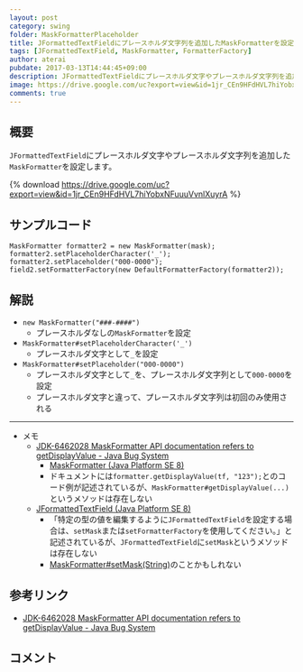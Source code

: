```yaml
---
layout: post
category: swing
folder: MaskFormatterPlaceholder
title: JFormattedTextFieldにプレースホルダ文字列を追加したMaskFormatterを設定する
tags: [JFormattedTextField, MaskFormatter, FormatterFactory]
author: aterai
pubdate: 2017-03-13T14:44:45+09:00
description: JFormattedTextFieldにプレースホルダ文字やプレースホルダ文字列を追加したMaskFormatterを設定します。
image: https://drive.google.com/uc?export=view&id=1jr_CEn9HFdHVL7hiYobxNFuuuVvnlXuyrA
comments: true
---
```

## 概要
`JFormattedTextField`にプレースホルダ文字やプレースホルダ文字列を追加した`MaskFormatter`を設定します。

{% download https://drive.google.com/uc?export=view&id=1jr_CEn9HFdHVL7hiYobxNFuuuVvnlXuyrA %}

## サンプルコード
<pre class="prettyprint"><code>MaskFormatter formatter2 = new MaskFormatter(mask);
formatter2.setPlaceholderCharacter('_');
formatter2.setPlaceholder("000-0000");
field2.setFormatterFactory(new DefaultFormatterFactory(formatter2));
</code></pre>

## 解説
- `new MaskFormatter("###-####")`
    - プレースホルダなしの`MaskFormatter`を設定
- `MaskFormatter#setPlaceholderCharacter('_')`
    - プレースホルダ文字として`_`を設定
- `MaskFormatter#setPlaceholder("000-0000")`
    - プレースホルダ文字として`_`を、プレースホルダ文字列として`000-0000`を設定
    - プレースホルダ文字と違って、プレースホルダ文字列は初回のみ使用される

<!-- dummy comment line for breaking list -->

- - - -
- メモ
    - [JDK-6462028 MaskFormatter API documentation refers to getDisplayValue - Java Bug System](https://bugs.openjdk.java.net/browse/JDK-6462028)
        - [MaskFormatter (Java Platform SE 8)](https://docs.oracle.com/javase/jp/8/docs/api/javax/swing/text/MaskFormatter.html)
        - ドキュメントには`formatter.getDisplayValue(tf, "123");`とのコード例が記述されているが、`MaskFormatter#getDisplayValue(...)`というメソッドは存在しない
    - [JFormattedTextField (Java Platform SE 8)](https://docs.oracle.com/javase/jp/8/docs/api/javax/swing/JFormattedTextField.html#JFormattedTextField--)
        - 「特定の型の値を編集するように`JFormattedTextField`を設定する場合は、`setMask`または`setFormatterFactory`を使用してください。」と記述されているが、`JFormattedTextField`に`setMask`というメソッドは存在しない
        - [MaskFormatter#setMask(String)](https://docs.oracle.com/javase/jp/8/docs/api/javax/swing/text/MaskFormatter.html#setMask-java.lang.String-)のことかもしれない

<!-- dummy comment line for breaking list -->

## 参考リンク
- [JDK-6462028 MaskFormatter API documentation refers to getDisplayValue - Java Bug System](https://bugs.openjdk.java.net/browse/JDK-6462028)

<!-- dummy comment line for breaking list -->

## コメント
